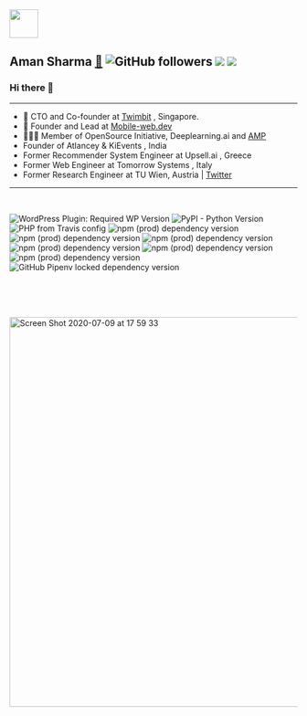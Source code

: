

<img src="https://github.com/egoist/egoist/raw/master/balloon.gif" width="50">

##  Aman Sharma [🔗](https://amansharma.dev/) ![GitHub followers](https://img.shields.io/github/followers/amanintech?label=follow&style=social) [![](https://img.shields.io/twitter/follow/amanintech?style=social)](https://twitter.com/intent/follow?screen_name=amanintech) [![](https://img.shields.io/badge/linkedin----blue)](https://www.linkedin.com/in/amanintech/) 



### Hi there 👋
______________________________________________
* 🧬 CTO and Co-founder at [Twimbit](https://twimbit.com "Twimbit") , Singapore.
* 📱 Founder and Lead at [Mobile-web.dev](https://mobile-web.dev "Twimbit")
* 🧑🏼‍💻 Member of OpenSource Initiative, Deeplearning.ai and [AMP](https://amp.dev "Twimbit")
* Founder of Atlancey & KiEvents , India
* Former Recommender System Engineer at Upsell.ai , Greece
* Former Web Engineer at Tomorrow Systems , Italy
* Former Research Engineer at TU Wien, Austria
 | [Twitter](https://www.linkedin.com/in/amanintech/)


___________________________________________________________________________________
<br>

![WordPress Plugin: Required WP Version](https://img.shields.io/wordpress/plugin/wp-version/amp) 
![PyPI - Python Version](https://img.shields.io/pypi/pyversions/django) ![PHP from Travis config](https://img.shields.io/travis/php-v/symfony/symfony) 
![npm (prod) dependency version](https://img.shields.io/npm/dependency-version/gatsby/graphql)
![npm (prod) dependency version](https://img.shields.io/npm/dependency-version/tap/react) 
![npm (prod) dependency version](https://img.shields.io/npm/dependency-version/yanlib/jquery) 
![npm (prod) dependency version](https://img.shields.io/npm/dependency-version/mondo/handlebars)
![npm (prod) dependency version](https://img.shields.io/npm/dependency-version/youtube-jukebox/gatsby)
![npm (prod) dependency version](https://img.shields.io/npm/dependency-version/rkp/@reach/router?color=blue&label=ghost&logo=ghost&logoColor=blue)
![GitHub Pipenv locked dependency version](https://img.shields.io/github/pipenv/locked/dependency-version/metabolize/rq-dashboard-on-heroku/flask)

<br>


<br><br>
<img width="683" alt="Screen Shot 2020-07-09 at 17 59 33" src="https://user-images.githubusercontent.com/89679/87104885-2425a900-c20e-11ea-9d06-d5e513fece95.png">
